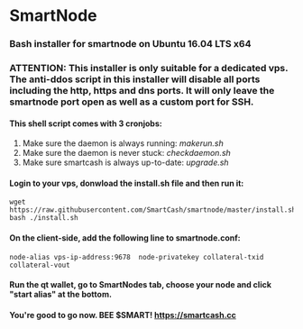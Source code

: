 # SmartNode
### Bash installer for smartnode on Ubuntu 16.04 LTS x64
### ATTENTION: This installer is only suitable for a dedicated vps. The anti-ddos script in this installer will disable all ports including the http, https and dns ports. It will only leave the smartnode port open as well as a custom port for SSH.

#### This shell script comes with 3 cronjobs: 
1. Make sure the daemon is always running: *makerun.sh*
2. Make sure the daemon is never stuck: *checkdaemon.sh*
3. Make sure smartcash is always up-to-date: *upgrade.sh*

#### Login to your vps, donwload the install.sh file and then run it:
```
wget https://raw.githubusercontent.com/SmartCash/smartnode/master/install.sh
bash ./install.sh
```

#### On the client-side, add the following line to smartnode.conf:
```
node-alias vps-ip-address:9678	node-privatekey collateral-txid collateral-vout
```

#### Run the qt wallet, go to SmartNodes tab, choose your node and click "start alias" at the bottom.

#### You're good to go now. BEE $SMART! https://smartcash.cc

